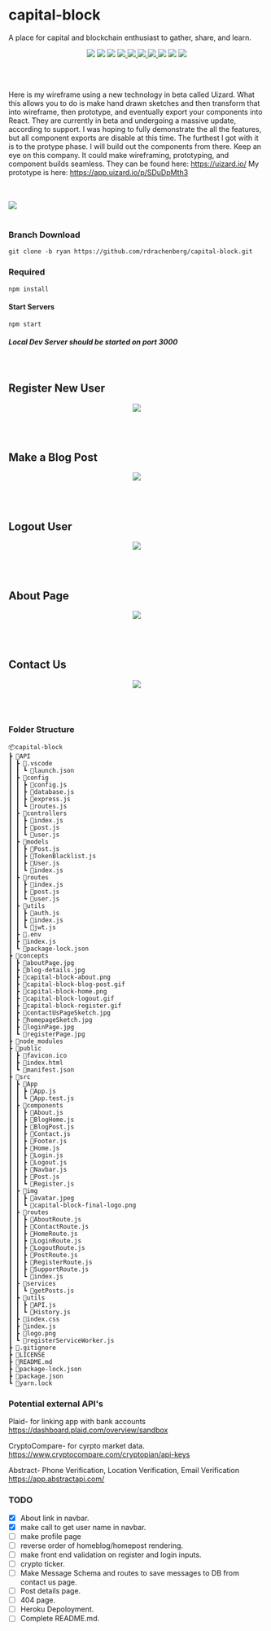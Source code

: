 # capital-block
A place for capital and blockchain enthusiast to gather, share, and learn. 
 <p align="center">
    <img src='https://img.shields.io/badge/JavaScript-94.5%25-brightgreen?style=plastic&logo=javascript'>
    <img src='https://img.shields.io/badge/CSS-3.1%25-green?style=plascit&logo=CSS3&logoColor=green'>
    <img src='https://img.shields.io/badge/HTML-2.8%25-orange?style=plastic&logo=HTML5&logoColor=orange'>
    <a href='https://github.com/rdrachenberg'>
        <img src='https://img.shields.io/badge/Mongo%20-DB-blue?style=plastic&logo=mongoDB&logoColor=success'>
    </a>
    <a href='https://github.com/rdrachenberg'>
        <img src='https://img.shields.io/badge/Node%20-.js-success?style=plastic&logo=Node.js&logoColor=success'>
        <img src='https://img.shields.io/badge/React%20-16.12.0-success?style=plastic&logo=React&logoColor=#61DAFB'>
    </a>
    <a href='https://github.com/rdrachenberg'>
        <img src='https://img.shields.io/badge/Made%20by-rDrachenberg-success?style=plastic&logo=visual-studio-code&logoColor=blue'>
    </a> 
    <img src= 'https://img.shields.io/github/issues/rdrachenberg/capital-block?style=plastic' />
    <img src= 'https://img.shields.io/github/license/rdrachenberg/capital-block?style=plastic' />
    <a href='mailto:RyanDrachenberg@gmail.com'>
        <img src='https://img.shields.io/badge/Ask%20me-anything-1abc9c.svg?logo=minutemailer&logoColor=#29B99B'>
    </a>
</p>
</br>
</br>

Here is my wireframe using a new technology in beta called Uizard. What this allows you to do is make hand drawn sketches and then transform that into wireframe, then prototype, and eventually export your components into React. They are currently in beta and undergoing a massive update, according to support. I was hoping to fully demonstrate the all the features, but all component exports are disable at this time. The furthest I got with it is to the protype phase. I will build out the components from there. Keep an eye on this company. It could make wireframing, prototyping, and component builds seamless. They can be found here: https://uizard.io/ 
My prototype is here: 
https://app.uizard.io/p/SDuDpMth3 

</br>
</br>
    <img src ='./concepts/capital-block-home.png'>
</br>
</br>

### Branch Download
    git clone -b ryan https://github.com/rdrachenberg/capital-block.git 

### Required
    npm install 

#### Start Servers
    npm start

##### Local Dev Server should be started on port 3000
</br>

## Register New User

<p align="center">
    <img src='./concepts/capital-block-register.gif'>
</p>
</br>
</br>

## Make a Blog Post

<p align="center">
    <img src='./concepts/capital-block-blog-post.gif'>
</p>
</br>
</br>

## Logout User

<p align="center">
    <img src='./concepts/capital-block-logout.gif'>
</p>
</br>
</br>

## About Page

<p align="center">
    <img src='./concepts/capital-block-about.png'>
</p>
</br>
</br>

## Contact Us

<p align="center">
    <img src='./concepts/capital-block-contact.png'>
</p>
</br>
</br>

### Folder Structure 
    📦capital-block
    ┣ 📂API
    ┃ ┣ 📂.vscode
    ┃ ┃ ┗ 📜launch.json
    ┃ ┣ 📂config
    ┃ ┃ ┣ 📜config.js
    ┃ ┃ ┣ 📜database.js
    ┃ ┃ ┣ 📜express.js
    ┃ ┃ ┗ 📜routes.js
    ┃ ┣ 📂controllers
    ┃ ┃ ┣ 📜index.js
    ┃ ┃ ┣ 📜post.js
    ┃ ┃ ┗ 📜user.js
    ┃ ┣ 📂models
    ┃ ┃ ┣ 📜Post.js
    ┃ ┃ ┣ 📜TokenBlacklist.js
    ┃ ┃ ┣ 📜User.js
    ┃ ┃ ┗ 📜index.js
    ┃ ┣ 📂routes
    ┃ ┃ ┣ 📜index.js
    ┃ ┃ ┣ 📜post.js
    ┃ ┃ ┗ 📜user.js
    ┃ ┣ 📂utils
    ┃ ┃ ┣ 📜auth.js
    ┃ ┃ ┣ 📜index.js
    ┃ ┃ ┗ 📜jwt.js
    ┃ ┣ 📜.env
    ┃ ┣ 📜index.js
    ┃ ┗ 📜package-lock.json
    ┣ 📂concepts
    ┃ ┣ 📜aboutPage.jpg
    ┃ ┣ 📜blog-details.jpg
    ┃ ┣ 📜capital-block-about.png
    ┃ ┣ 📜capital-block-blog-post.gif
    ┃ ┣ 📜capital-block-home.png
    ┃ ┣ 📜capital-block-logout.gif
    ┃ ┣ 📜capital-block-register.gif
    ┃ ┣ 📜contactUsPageSketch.jpg
    ┃ ┣ 📜homepageSketch.jpg
    ┃ ┣ 📜loginPage.jpg
    ┃ ┗ 📜registerPage.jpg
    ┣ 📂node_modules
    ┣ 📂public
    ┃ ┣ 📜favicon.ico
    ┃ ┣ 📜index.html
    ┃ ┗ 📜manifest.json
    ┣ 📂src
    ┃ ┣ 📂App
    ┃ ┃ ┣ 📜App.js
    ┃ ┃ ┗ 📜App.test.js
    ┃ ┣ 📂components
    ┃ ┃ ┣ 📜About.js
    ┃ ┃ ┣ 📜BlogHome.js
    ┃ ┃ ┣ 📜BlogPost.js
    ┃ ┃ ┣ 📜Contact.js
    ┃ ┃ ┣ 📜Footer.js
    ┃ ┃ ┣ 📜Home.js
    ┃ ┃ ┣ 📜Login.js
    ┃ ┃ ┣ 📜Logout.js
    ┃ ┃ ┣ 📜Navbar.js
    ┃ ┃ ┣ 📜Post.js
    ┃ ┃ ┗ 📜Register.js
    ┃ ┣ 📂img
    ┃ ┃ ┣ 📜avatar.jpeg
    ┃ ┃ ┗ 📜capital-block-final-logo.png
    ┃ ┣ 📂routes
    ┃ ┃ ┣ 📜AboutRoute.js
    ┃ ┃ ┣ 📜ContactRoute.js
    ┃ ┃ ┣ 📜HomeRoute.js
    ┃ ┃ ┣ 📜LoginRoute.js
    ┃ ┃ ┣ 📜LogoutRoute.js
    ┃ ┃ ┣ 📜PostRoute.js
    ┃ ┃ ┣ 📜RegisterRoute.js
    ┃ ┃ ┣ 📜SupportRoute.js
    ┃ ┃ ┗ 📜index.js
    ┃ ┣ 📂services
    ┃ ┃ ┗ 📜getPosts.js
    ┃ ┣ 📂utils
    ┃ ┃ ┣ 📜API.js
    ┃ ┃ ┗ 📜History.js
    ┃ ┣ 📜index.css
    ┃ ┣ 📜index.js
    ┃ ┣ 📜logo.png
    ┃ ┗ 📜registerServiceWorker.js
    ┣ 📜.gitignore
    ┣ 📜LICENSE
    ┣ 📜README.md
    ┣ 📜package-lock.json
    ┣ 📜package.json
    ┗ 📜yarn.lock

### Potential external API's 

Plaid- for linking app with bank accounts 
https://dashboard.plaid.com/overview/sandbox 

CryptoCompare- for cyrpto market data. 
https://www.cryptocompare.com/cryptopian/api-keys 

Abstract- Phone Verification, Location Verification, Email Verification
https://app.abstractapi.com/ 

### TODO
- [x] About link in navbar.
- [x] make call to get user name in navbar.
- [ ] make profile page
- [ ] reverse order of homeblog/homepost rendering.
- [ ] make front end validation on register and login inputs.
- [ ] crypto ticker.
- [ ] Make Message Schema and routes to save messages to DB from contact us page.
- [ ] Post details page.
- [ ] 404 page.
- [ ] Heroku Depoloyment.
- [ ] Complete README.md.